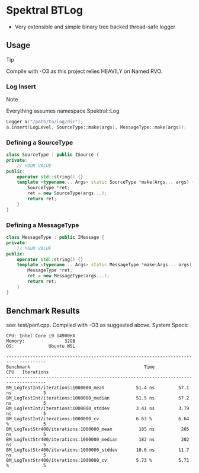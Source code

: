 # Spektral BTLog

- Very extensible and simple binary tree backed thread-safe logger

## Usage

> [!TIP]
> Compile with -O3 as this project relies HEAVILY on Named RVO.

### Log Insert

> [!NOTE]
> Everything assumes namespace Spektral::Log

```cpp
Logger a("/path/to/log/dir");
a.insert(LogLevel, SourceType::make(args), MessageType::make(args));
```

### Defining a SourceType
```cpp
class SourceType : public ISource {
private:
    // YOUR VALUE
public:
    operator std::string() {}
    template <typename... Args> static SourceType *make(Args... args) {
        SourceType *ret;
        ret = new SourceType(args...);
        return ret;
    }
}
```

### Defining a MessageType
```cpp
class MessageType : public IMessage {
private:
    // YOUR VALUE
public:
    operator std::string() {}
    template <typename... Args> static MessageType *make(Args... args) {
        MessageType *ret;
        ret = new MessageType(args...);
        return ret;
    }
}
```

## Benchmark Results

see: test/perf.cpp. Compiled with -O3 as suggested above.
System Specs:

```
CPU: Intel Core i9 14900HX
Memory:               32GB
OS:             Ubuntu WSL
```

```
-------------------------------------------------------------------------------------
Benchmark                                           Time             CPU   Iterations
-------------------------------------------------------------------------------------
BM_LogTestInt/iterations:1000000_mean            51.4 ns         57.1 ns            5
BM_LogTestInt/iterations:1000000_median          51.5 ns         57.2 ns            5
BM_LogTestInt/iterations:1000000_stddev          3.41 ns         3.79 ns            5
BM_LogTestInt/iterations:1000000_cv              6.63 %          6.64 %             5
BM_LogTestStr400/iterations:1000000_mean          185 ns          205 ns            5
BM_LogTestStr400/iterations:1000000_median        182 ns          202 ns            5
BM_LogTestStr400/iterations:1000000_stddev       10.6 ns         11.7 ns            5
BM_LogTestStr400/iterations:1000000_cv           5.73 %          5.71 %             5
```
